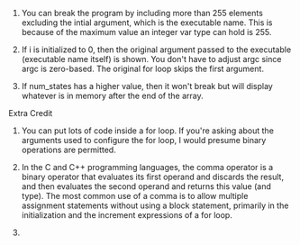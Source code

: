 1.  You can break the program by including more than 255 elements excluding the intial argument, which is the executable name.
	This is because of the maximum value an integer var type can hold is 255.

2.  If i is initialized to 0, then the original argument passed to the executable (executable name itself) is shown.
	You don't have to adjust argc since argc is zero-based.  The original for loop skips the first argument.
	
3.  If num_states has a higher value, then it won't break but will display whatever is in memory after the end of the array.

Extra Credit

1.  You can put lots of code inside a for loop.  If you're asking about the arguments used to configure the for loop, I would presume binary operations are permitted.

2.	In the C and C++ programming languages, the comma operator is a binary operator that evaluates its first operand and discards the result, and then evaluates the second operand and returns this value (and type).
	The most common use of a comma is to allow multiple assignment statements without using a block statement, primarily in the initialization and the increment expressions of a for loop.

3.  